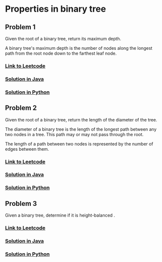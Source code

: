 # Properties in binary tree

## Problem 1

Given the root of a binary tree, return its maximum depth.

A binary tree's maximum depth is the number of nodes along the longest path from the root node down to the farthest leaf node.

### [Link to Leetcode](https://leetcode.com/problems/maximum-depth-of-binary-tree/)
### [Solution in Java](Solution.java#L5)
### [Solution in Python](solution.py#L10)


## Problem 2

Given the root of a binary tree, return the length of the diameter of the tree.

The diameter of a binary tree is the length of the longest path between any two nodes in a tree. This path may or may not pass through the root.

The length of a path between two nodes is represented by the number of edges between them.


### [Link to Leetcode](https://leetcode.com/problems/diameter-of-binary-tree/)
### [Solution in Java](Solution.java#L28)
### [Solution in Python](solution.py#L19)

## Problem 3

Given a binary tree, determine if it is height-balanced .


### [Link to Leetcode](https://leetcode.com/problems/balanced-binary-tree/)
### [Solution in Java](Solution.java#L46)
### [Solution in Python](solution.py#L33)
